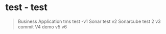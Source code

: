 # test - test
> Business Application
tms test -v1
Sonar  test v2
Sonarcube test 2 v3
commit V4
demo v5
v6